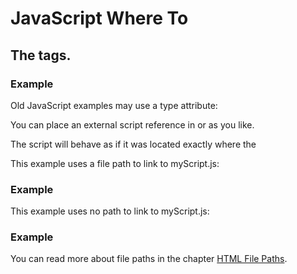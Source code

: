 # JavaScript Where To

## The <script> Tag
In HTML, JavaScript code is inserted between <script> and </script> tags.

### Example
<script>
document.getElementById("demo").innerHTML = "My First JavaScript";
</script>

Old JavaScript examples may use a type attribute: <script type="text/javascript">.
The type attribute is not required. JavaScript is the default scripting language in HTML.


## JavaScript Functions and Events
A JavaScript `function` is a block of JavaScript code, that can be executed when "called" for.

For example, a function can be called when an **event** occurs, like when the user clicks a button.

You will learn much more about functions and events in later chapters.


## JavaScript in <head> or <body>
You can place any number of scripts in an HTML document.

Scripts can be placed in the `<body>`, or in the `<head>` section of an HTML page, or in both.

JavaScript in <head>
In this example, a JavaScript `function` is placed in the `<head>` section of an HTML page.

The function is invoked (called) when a button is clicked:

### Example

```
<!DOCTYPE html>
<html>
<head>
<script>
function myFunction() {
  document.getElementById("demo").innerHTML = "Paragraph changed.";
}
</script>
</head>
<body>
<h2>Demo JavaScript in Head</h2>

<p id="demo">A Paragraph</p>
<button type="button" onclick="myFunction()">Try it</button>

</body>
</html>
```


## JavaScript in <body>
In this example, a `JavaScript` function is placed in the `<body>` section of an HTML page.

The function is invoked (called) when a button is clicked:

### Example
```
<!DOCTYPE html>
<html>
<body>

<h2>Demo JavaScript in Body</h2>

<p id="demo">A Paragraph</p>

<button type="button" onclick="myFunction()">Try it</button>

<script>
function myFunction() {
  document.getElementById("demo").innerHTML = "Paragraph changed.";
}
</script>

</body>
</html>
```

Placing scripts at the bottom of the <body> element improves the display speed, because script interpretation slows down the display.


## External JavaScript
Scripts can also be placed in external files:

External file: myScript.js
function myFunction() {
  document.getElementById("demo").innerHTML = "Paragraph changed.";
}
External scripts are practical when the same code is used in many different web pages.

JavaScript files have the file extension .js.

To use an external script, put the name of the script file in the src (source) attribute of a <script> tag:

Example
<script src="myScript.js"></script>
You can place an external script reference in <head> or <body> as you like.

The script will behave as if it was located exactly where the <script> tag is located.

External scripts cannot contain <script> tags.


## External JavaScript Advantages
Placing scripts in external files has some advantages:

* It separates HTML and code
* It makes HTML and JavaScript easier to read and maintain
* Cached JavaScript files can speed up page loads


## External References
An external script can be referenced in 3 different ways:

* With a full URL (a full web address)
* With a file path (like /js/)
* Without any path

This example uses a full URL to link to myScript.js:

### Example
<script src="https://www.w3schools.com/js/myScript.js"></script>

This example uses a file path to link to myScript.js:

### Example
<script src="/js/myScript.js"></script>

This example uses no path to link to myScript.js:

### Example
<script src="myScript.js"></script>

You can read more about file paths in the chapter [HTML File Paths](https://www.w3schools.com/html/html_filepaths.asp).